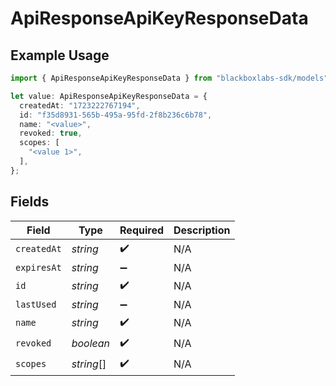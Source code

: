 # ApiResponseApiKeyResponseData

## Example Usage

```typescript
import { ApiResponseApiKeyResponseData } from "blackboxlabs-sdk/models";

let value: ApiResponseApiKeyResponseData = {
  createdAt: "1723222767194",
  id: "f35d8931-565b-495a-95fd-2f8b236c6b78",
  name: "<value>",
  revoked: true,
  scopes: [
    "<value 1>",
  ],
};
```

## Fields

| Field              | Type               | Required           | Description        |
| ------------------ | ------------------ | ------------------ | ------------------ |
| `createdAt`        | *string*           | :heavy_check_mark: | N/A                |
| `expiresAt`        | *string*           | :heavy_minus_sign: | N/A                |
| `id`               | *string*           | :heavy_check_mark: | N/A                |
| `lastUsed`         | *string*           | :heavy_minus_sign: | N/A                |
| `name`             | *string*           | :heavy_check_mark: | N/A                |
| `revoked`          | *boolean*          | :heavy_check_mark: | N/A                |
| `scopes`           | *string*[]         | :heavy_check_mark: | N/A                |